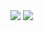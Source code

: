 

<img src="https://github-readme-stats.vercel.app/api/top-langs/?username=SherlockQi&hide_langs_below=0&theme=default&show_icons=true&hide_title=false" />
<img src="https://github-readme-stats.vercel.app/api?username=SherlockQi&show_icons=true&hide_title=false" />


<!--
**SherlockQi/sherlockqi** is a ✨ _special_ ✨ repository because its `README.md` (this file) appears on your GitHub profile.

Here are some ideas to get you started:

- 🔭 I’m currently working on ...
- 🌱 I’m currently learning ...
- 👯 I’m looking to collaborate on ...
- 🤔 I’m looking for help with ...
- 💬 Ask me about ...
- 📫 How to reach me: ...
- 😄 Pronouns: ...
- ⚡ Fun fact: ...
-->
